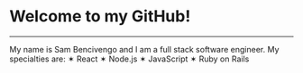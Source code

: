 
# Welcome to my GitHub!
---

My name is Sam Bencivengo and I am a full stack software engineer.
  My specialties are: 
    ✶ React
    ✶ Node.js
    ✶ JavaScript
    ✶ Ruby on Rails
    
  
